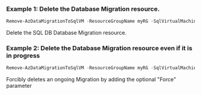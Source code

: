 ### Example 1: Delete the Database Migration resource.
```powershell
Remove-AzDataMigrationToSqlVM -ResourceGroupName myRG -SqlVirtualMachineName myVM -TargetDbName myDB
```

Delete the SQL DB Database Migration resource.

### Example 2: Delete the Database Migration resource even if it is in progress 
```powershell
Remove-AzDataMigrationToSqlVM -ResourceGroupName myRG -SqlVirtualMachineName myVM -TargetDbName myDB -Force
```

Forcibly deletes an ongoing Migration by adding the optional "Force" parameter